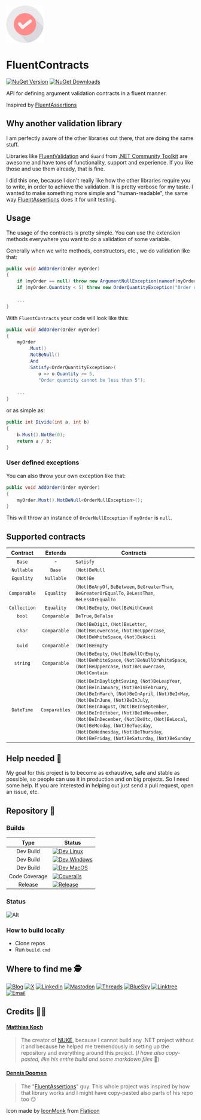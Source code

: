 <img alt="Logo" width="100px" src="https://github.com/FluentContracts/FluentContracts/raw/develop/assets/icon.png"/>

# FluentContracts
[![NuGet Version](https://img.shields.io/nuget/v/FluentContracts?style=for-the-badge&logo=nuget&logoColor=white&color=green)](https://www.nuget.org/packages/FluentContracts/)
[![NuGet Downloads](https://img.shields.io/nuget/dt/FluentContracts?style=for-the-badge&logo=nuget&logoColor=white)](https://www.nuget.org/packages/FluentContracts/)

API for defining argument validation contracts in a fluent manner.

Inspired by [FluentAssertions](https://github.com/fluentassertions/fluentassertions)

## Why another validation library

I am  perfectly aware of the other libraries out there, that are doing the same stuff.

Libraries like [FluentValidation](https://github.com/FluentValidation/FluentValidation) and `Guard` from [.NET Community Toolkit](https://github.com/CommunityToolkit/dotnet) are awesome 
and have tons of functionality, support and experience. If you like those and use them already, that is fine.

I did this one, because I don't really like how the other libraries require you to write, in order to achieve the validation.
It is pretty verbose for my taste. I wanted to make something more simple and "human-readable", the same way [FluentAssertions](https://github.com/fluentassertions/fluentassertions) does it for unit testing.

## Usage

The usage of the contracts is pretty simple. You can use the extension methods everywhere you want to do a validation of some variable.

Generally when we write methods, constructors, etc., we do validation like that:
```csharp
public void AddOrder(Order myOrder)
{
    if (myOrder == null) throw new ArgumentNullException(nameof(myOrder));    
    if (myOrder.Quantity < 5) throw new OrderQuantityException("Order quantity cannot be less than 5");
    
    ...
}
```

With `FluentContracts` your code will look like this:
```csharp
public void AddOrder(Order myOrder)
{
    myOrder
        .Must()
        .NotBeNull()
        .And
        .Satisfy<OrderQuantityException>(
            o => o.Quantity >= 5, 
            "Order quantity cannot be less than 5");
    
    ...
}
```

or as simple as:

```csharp
public int Divide(int a, int b)
{
    b.Must().NotBe(0);    
    return a / b;
}
```
### User defined exceptions

You can also throw your own exception like that:
```csharp
public void AddOrder(Order myOrder)
{
    myOrder.Must().NotBeNull<OrderNullException>();
}
```

This will throw an instance of `OrderNullException` if `myOrder` is `null`.

## Supported contracts

|   Contract   |    Extends    | Contracts                                                                                                                                                                                                                                                                                                                                                                                                                                       |
|:------------:|:-------------:|-------------------------------------------------------------------------------------------------------------------------------------------------------------------------------------------------------------------------------------------------------------------------------------------------------------------------------------------------------------------------------------------------------------------------------------------------|
|    `Base`    |       -       | `Satisfy`                                                                                                                                                                                                                                                                                                                                                                                                                                       |
|  `Nullable`  |    `Base`     | `(Not)BeNull`                                                                                                                                                                                                                                                                                                                                                                                                                                   |
|  `Equality`  |  `Nullable`   | `(Not)Be`                                                                                                                                                                                                                                                                                                                                                                                                                                       |
| `Comparable` |  `Equality`   | `(Not)BeAnyOf`, `BeBetween`, `BeGreaterThan`, `BeGreaterOrEqualTo`, `BeLessThan`, `BeLessOrEqualTo`                                                                                                                                                                                                                                                                                                                                             |
| `Collection` |  `Equality`   | `(Not)BeEmpty`, `(Not)BeWithCount`                                                                                                                                                                                                                                                                                                                                                                                                              |
|    `bool`    | `Comparable`  | `BeTrue`, `BeFalse`                                                                                                                                                                                                                                                                                                                                                                                                                             |
|    `char`    | `Comparable`  | `(Not)BeDigit`, `(Not)BeLetter`, `(Not)BeLowercase`, `(Not)BeUppercase`, `(Not)BeWhiteSpace`, `(Not)BeAscii`                                                                                                                                                                                                                                                                                                                                    |
|    `Guid`    | `Comparable`  | `(Not)BeEmpty`                                                                                                                                                                                                                                                                                                                                                                                                                                  |
|   `string`   | `Comparable`  | `(Not)BeEmpty`, `(Not)BeNullOrEmpty`, `(Not)BeWhiteSpace`, `(Not)BeNullOrWhiteSpace`, `(Not)BeUppercase`, `(Not)BeLowercase`, `(Not)Contain`                                                                                                                                                                                                                                                                                                    |
|  `DateTime`  | `Comparables` | `(Not)BeInDaylightSaving`, `(Not)BeLeapYear`, `(Not)BeInJanuary`, `(Not)BeInFebruary`, `(Not)BeInMarch`, `(Not)BeInApril`, `(Not)BeInMay`, `(Not)BeInJune`, `(Not)BeInJuly`, `(Not)BeInAugust`, `(Not)BeInSeptember`, `(Not)BeInOctober`, `(Not)BeInNovember`, `(Not)BeInDecember`, `(Not)BeUtc`, `(Not)BeLocal`, `(Not)BeMonday`, `(Not)BeTuesday`, `(Not)BeWednesday`, `(Not)BeThursday`, `(Not)BeFriday`, `(Not)BeSaturday`, `(Not)BeSunday` |

## Help needed 🙏

My goal for this project is to become as exhaustive, safe and stable as possible, so people can use it in production and on big projects.
So I need some help. If you are interested in helping out just send a pull request, open an issue, etc.

## Repository 🚧

### Builds

|     Type      | Status                                                                                                                                                                                                                                                                 |
|:-------------:|------------------------------------------------------------------------------------------------------------------------------------------------------------------------------------------------------------------------------------------------------------------------|
|   Dev Build   | [![Dev Linux](https://img.shields.io/github/actions/workflow/status/FluentContracts/FluentContracts/dev-linux.yml?branch=dev&style=for-the-badge&logo=linux&logoColor=white)](https://github.com/FluentContracts/FluentContracts/actions)                              |
|   Dev Build   | [![Dev Windows](https://img.shields.io/github/actions/workflow/status/FluentContracts/FluentContracts/dev-windows.yml?branch=dev&style=for-the-badge&logo=windows10&logoColor=white)](https://github.com/FluentContracts/FluentContracts/actions)                      |
|   Dev Build   | [![Dev MacOS](https://img.shields.io/github/actions/workflow/status/FluentContracts/FluentContracts/dev-macos.yml?branch=dev&style=for-the-badge&logo=Apple&logoColor=white)](https://github.com/FluentContracts/FluentContracts/actions)                              |
| Code Coverage | [![Coveralls](https://img.shields.io/coverallsCoverage/github/FluentContracts/FluentContracts?branch=dev&style=for-the-badge&logo=coveralls&logoColor=white)](https://coveralls.io/github/FluentContracts/FluentContracts)                                             |
|    Release    | [![Release](https://img.shields.io/github/actions/workflow/status/FluentContracts/FluentContracts/master-release.yml?branch=master&style=for-the-badge&logo=nuget&logoColor=white&label=NuGet%20Packages)](https://github.com/FluentContracts/FluentContracts/actions) |

### Status

![Alt](https://repobeats.axiom.co/api/embed/5aeeab6e5ce07439108408d66453df63f9379eeb.svg "Repobeats analytics image")

### How to build locally

- Clone repos
- Run `build.cmd`

## Where to find me 🕵️

[![Blog](https://img.shields.io/badge/Blog-todorov.bg-black.svg?style=for-the-badge&logo=jekyll&logoColor=white)](https://todorov.bg)
[![X](https://img.shields.io/badge/twitter-%40totollygeek-lightgreen.svg?style=for-the-badge&logo=x&logoColor=white)](https://twitter.com/totollygeek)
[![LinkedIn](https://img.shields.io/badge/linkedin-totollygeek-blue.svg?style=for-the-badge&logo=linkedin&logoColor=white)](https://www.linkedin.com/in/totollygeek)
[![Mastodon](https://img.shields.io/badge/Mastodon-%40totollygeek@infosec.exchange-darkblue.svg?style=for-the-badge&logo=mastodon&logoColor=white)](https://infosec.exchange/@totollygeek)
[![Threads](https://img.shields.io/badge/Threads-%40totollygeek-red.svg?style=for-the-badge&logo=threads&logoColor=white)](https://www.threads.net/@totollygeek)
[![BlueSky](https://img.shields.io/badge/BlueSky-totollygeek.com-lightblue.svg?style=for-the-badge&logo=bluesky&logoColor=white)](https://bsky.app/profile/totollygeek.com)
[![Linktree](https://img.shields.io/badge/Linktree-totollygeek-yellow.svg?style=for-the-badge&logo=linktree&logoColor=white)](https://linktr.ee/totollygeek)
[![Email](https://img.shields.io/badge/Email-fluentcontracts@pm.me-blue.svg?style=for-the-badge&logo=proton&logoColor=white)](mailto://fluentcontracts@pm.me)


## Credits 🙇‍♂️

#### [Matthias Koch](https://twitter.com/matkoch87)
> The creator of [NUKE](https://nuke.build), because I cannot build any .NET project without it and because he helped me tremendously in setting up the repository and everything around this project. (_I have also copy-pasted, like his entire build and some markdown files_ 🤫)

#### [Dennis Doomen](https://twitter.com/ddoomen)
> The "[FluentAssertions](https://fluentassertions.com/)" guy. This whole project was inspired by how that library works and I might have copy-pasted also parts of his repo too 😏

Icon made by [IconMonk](https://www.flaticon.com/authors/icon-monk) from [Flaticon](https://www.flaticon.com) 
